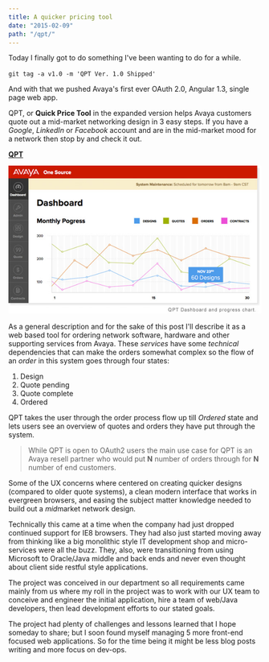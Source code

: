 ```yaml
---
title: A quicker pricing tool
date: "2015-02-09"
path: "/qpt/"
---
```


Today I finally got to do something I've been wanting to do for a while.

`git tag -a v1.0 -m 'QPT Ver. 1.0 Shipped'`

And with that we pushed Avaya's first ever OAuth 2.0, Angular 1.3, single page web app.

QPT, or **Quick Price Tool** in the expanded version helps Avaya customers quote out a mid-market networking design in 3 easy steps. If you have a *Google*, *LinkedIn* or *Facebook* account and are in the mid-market mood for a network then stop by and check it out.

**[QPT](https://qpt.avaya.com/a1s/login/login.html)**

![QPT](./qpt.jpg)

As a general description and for the sake of this post I'll describe it as a web based tool for ordering network software, hardware and other supporting services from Avaya. These *services* have some *technical* dependencies that can make the orders somewhat complex so the flow of an *order* in this system goes through four states:

  1. Design
  2. Quote pending
  3. Quote complete
  4. Ordered

QPT takes the user through the order process flow up till *Ordered* state and lets users see an overview of quotes and orders they have put through the system.

> While QPT is open to OAuth2 users the main use case for QPT is an Avaya resell partner who would put **N** number of orders through for **N** number of end customers.

Some of the  UX concerns where centered on creating quicker designs (compared to older quote systems), a clean modern interface that works in evergreen browsers, and easing the subject matter knowledge needed to build out a *mid*market network design.

Technically this came at a time when the company had just dropped continued support for IE8 browsers. They had also just started moving away from thinking like a big monolithic style IT development shop and micro-services were all the buzz. They, also, were transitioning from using Microsoft to Oracle/Java middle and back ends and never even thought about client side restful style applications.

The project was conceived in our department so all requirements came mainly from us where my roll in the project was to work with our UX team to conceive and engineer the initial application, hire a team of web/Java developers, then lead development efforts to our stated goals.

The project had plenty of challenges and lessons learned that I hope someday to share; but I soon found myself managing 5 more front-end focused web applications. So for the time being it might be less blog posts writing and more focus on dev-ops.
